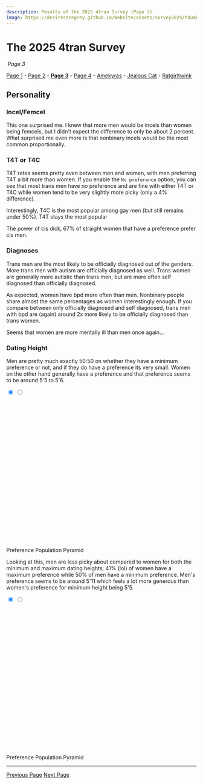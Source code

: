 ```yaml
---
description: Results of the 2025 4tran Survey (Page 3)
image: https://desiresaregrey.github.io/Website/assets/survey2025/thumb.png
---
```

<script src="https://cdn.jsdelivr.net/npm/apexcharts"></script>
<script src="../../4transurvey2025.js?8"></script>
<!-- js is gonna make me 41 :( -->

# The 2025 4tran Survey
<h6 style="margin: 0 0.2rem">Page 3</h6>

[Page 1](../) - [Page 2](../2) - [**Page 3**]() - [Page 4](../4) - [Amekyras](../amekyras) - [Jealous Cat](../jealouscat) - [Ratgirltwink](../ratgirltwink)

## Personality

### Incel/Femcel

This one surprised me. I knew that more men would be incels than women being femcels, but I didn't expect the difference to only be about 2 percent. What surprised me even more is that nonbinary incels would be the most common proportionally.

<div id="incel-chart"></div>
<script>
    createRatioBarChart("incel-chart", "incel_femcel_nocis.json", "Incel/Femcel", undefined, [], ["#7B61FF", "#00E0B8"], 225);
</script>

### T4T or T4C

T4T rates seems pretty even between men and women, with men preferring T4T a bit more than women. If you enable the `No preference` option, you can see that most trans men have no preference and are fine with either T4T or T4C while women tend to be very slightly more picky (only a 4% difference).

<div id="t4t-chart"></div>
<script>
    createRatioBarChart("t4t-chart", "t4t_nocis.json", "T4T or T4C", "Overall", [1], ["#7B61FF", "#3f51b5", "#00E0B8"], 225);
</script>

Interestingly, T4C is the most popular among gay men (but still remains under 50%). T4T stays the most popular

<div id="t4t-ftm-chart"></div>
<script>
    createRatioBarChart("t4t-ftm-chart", "t4t_ftm.json", "T4T or T4C", "FtM", [1], ["#008FFB", "#435259", "#1a4566"], 250);
</script>

The power of cis dick, 67% of straight women that have a preference prefer cis men.

</script>

<div id="t4t-mtf-chart"></div>
<script>
    createRatioBarChart("t4t-mtf-chart", "t4t_mtf.json", "T4T or T4C", "MtF", [1], ["#FF4560", "#4d4144", "#661a24"], 250);
</script>

### Diagnoses

Trans men are the most likely to be officially diagnosed out of the genders. More trans men with autism are officially diagnosed as well. Trans women are generally more autistic than trans men, but are more often self diagnosed than officially diagnosed.

<div id="autism-chart"></div>
<script>
    createRatioBarChart("autism-chart", "autism_flipped_nocis.json", "Autism", undefined, [], ["#7B61FF", "#5642bd", "#2E294E"], 225);
</script>

As expected, women have bpd more often than men. Nonbinary people share almost the same percentages as women interestingly enough. If you compare between only officially diagnosed and self diagnosed, trans men with bpd are (again) around 2x more likely to be officially diagnosed than trans women.

<div id="bpd-chart"></div>
<script>
    createRatioBarChart("bpd-chart", "bpd_flipped_nocis.json", "BPD", undefined, [], ["#7B61FF", "#5642bd", "#2E294E"], 225);
</script>

Seems that women are more mentally ill than men once again...

<div id="bdd-chart"></div>
<script>
    createRatioBarChart("bdd-chart", "bdd_flipped_nocis.json", "BDD", undefined, [], ["#7B61FF", "#5642bd", "#2E294E"], 225);
</script>

### Dating Height

Men are pretty much exactly 50:50 on whether they have a minimum preference or not, and if they do have a preference its very small. Women on the other hand generally have a preference and that preference seems to be around 5'5 to 5'6.

<div class="chart-set">
  <input id="dating-height-min-a" class="vh" type="radio" name="view-dating-height-min" checked>
  <input id="dating-height-min-b" class="vh" type="radio" name="view-dating-height-min">
  
  <div class="chart-stack" style="min-height: 400px;">
    <div id="dating-height-min-haspref" class="chart-layer layer-a"></div>
    <div id="dating-height-min-pop-pyramid" class="chart-layer layer-b"></div>
  </div>
  <script>
    createRatioBarChart("dating-height-min-haspref", "dating_height_min_haspref_nocis.json", "Minimum Dating Height", "Preference", [], ["#7B61FF", "#00E0B8"], 400);
    createPopPyramidChart("dating-height-min-pop-pyramid", "dating_height_min_pop_pyramid.json", "Minimum Dating Height", "Population Pyramid", 15, 400);
  </script>
  <div class="toggle">
    <label for="dating-height-min-a" class="noselect">Preference</label>
    <label for="dating-height-min-b" class="noselect">Population Pyramid</label>
  </div>
</div>

Looking at this, men are less picky about compared to women for both the minimum and maximum dating heights; 41% (lol) of women have a maximum preference while 50% of men have a minimum preference. Men's preference seems to be around 5'11 which feels a lot more generous than women's preference for minimum height being 5'5.

<div class="chart-set">
  <input id="dating-height-max-a" class="vh" type="radio" name="view-dating-height-max" checked>
  <input id="dating-height-max-b" class="vh" type="radio" name="view-dating-height-max">
  
  <div class="chart-stack" style="min-height: 400px;">
    <div id="dating-height-max-haspref" class="chart-layer layer-a"></div>
    <div id="dating-height-max-pop-pyramid" class="chart-layer layer-b"></div>
  </div>
  <script>
    createRatioBarChart("dating-height-max-haspref", "dating_height_max_haspref_nocis.json", "Maximum Dating Height", "Preference", [], ["#7B61FF", "#00E0B8"], 400);
    createPopPyramidChart("dating-height-max-pop-pyramid", "dating_height_max_pop_pyramid.json", "Maximum Dating Height", "Population Pyramid", 15, 400);
  </script>
  <div class="toggle">
    <label for="dating-height-max-a" class="noselect">Preference</label>
    <label for="dating-height-max-b" class="noselect">Population Pyramid</label>
  </div>
</div>

___

<div class="button-container">
  <a class="big-button" href="../2">Previous Page</a>
  <a class="big-button" href="../4">Next Page</a>
</div>